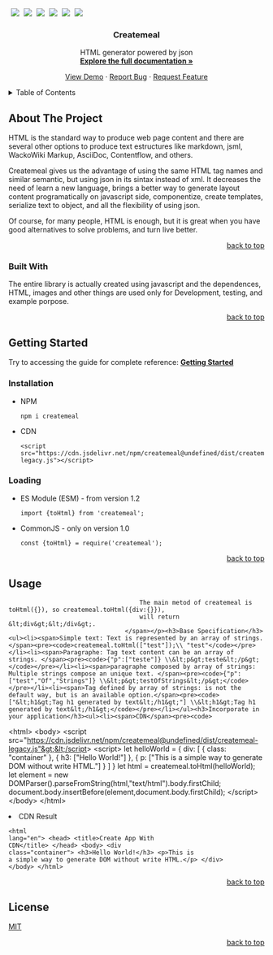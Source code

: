 <!DOCTYPE html><html><body><div id="top"></div><a style="margin-left:5px;" class="badge badge-contributors" href="https://github.com/createmeal/createmeal/graphs/contributors"><img src="https://img.shields.io/badge/CONTRIBUTORS-3-brightgreen"></a><span> </span><a style="margin-left:5px;" class="badge badge-issues" href="https://github.com/createmeal/createmeal/issues"><img src="https://img.shields.io/badge/ISSUES-10-yellow"></a><span> </span><a style="margin-left:5px;" class="badge" href="https://github.com/createmeal/createmeal/blob/master/LICENSE"><img src="https://img.shields.io/badge/LICENSE-MIT-blue"></a><span> </span><a style="margin-left:5px;" href="https://www.jsdelivr.com/package/npm/createmeal"><img src="https://data.jsdelivr.com/v1/package/npm/createmeal/badge"></a><span> </span><a style="margin-left:5px;" class="badge" href="https://www.npmjs.com/package/createmeal"><img src="https://img.shields.io/badge/NPM-undefined-red"></a><span> </span><a style="margin-left:5px;" class="badge" href="#usage"><img src="https://img.shields.io/badge/REPO STATUS-ACTIVE-green"></a><div align="center"><h3>Createmeal</h3><p align="center"><span>HTML generator powered by json</span><br><a href="https://createmeal.org"><strong>Explore the full documentation »</strong></a></p><p><a href="#"><span>View Demo</span></a><span> · </span><a href="https://github.com/createmeal/createmeal/issues"><span>Report Bug</span></a><span> · </span><a href="https://github.com/createmeal/createmeal/issues"><span>Request Feature</span></a></p></div><details><summary>Table of Contents</summary><ol><li><a href="#about-the-project"><span>About The Project</span></a><ul><li><a href="#built-with"><span>Built With</span></a></li></ul></li><li><a href="#getting-started"><span>Getting Started</span></a><ul><li><a href="#installation"><span>Installation</span></a></li><li><a href="#loading"><span>Loading</span></a></li></ul></li><li><a href="#usage"><span>Usage</span></a><ul><li><a href="#base-specification"><span>Base Specification</span></a></li></ul></li><li><a href="#license"><span>License</span></a></li></ol></details><section><h2>About The Project</h2><p>HTML is the standard way to produce web page content and there are several other options to produce text estructures like markdown, jsml,  WackoWiki Markup, AsciiDoc, Contentflow, and others.</p><p>Createmeal gives us the advantage of using the same HTML tag names and similar semantic, but using json in its sintax instead of xml. It decreases the need of learn a new language, brings a better way to generate layout content programatically on javascript side, componentize, create templates, serialize text to object, and all the flexibility of using json.</p><p>Of course, for many people, HTML is enough, but it is great when you have good alternatives to solve problems, and turn live better.</p></section><p align="right"><a href="#top"><span>back to top</span></a></p><section><h3>Built With</h3><p>The entire library is actually created using javascript and the dependences, HTML, images and other things are used only for Development,  testing, and example porpose.</p></section><p align="right"><a href="#top"><span>back to top</span></a></p><section><h2>Getting Started</h2><p><span>Try to accessing the guide for complete reference: </span><a href="https://createmeal.org"><strong>Getting Started</strong></a></p><h3>Installation</h3><ul><li><span>NPM</span><pre><code>npm i createmeal</code></pre></li><li><span>CDN</span><pre><code>&lt;script src="https://cdn.jsdelivr.net/npm/createmeal@undefined/dist/createmeal-legacy.js"&gt;&lt;/script&gt;</code></pre></li></ul><h3>Loading</h3><ul><li><span>ES Module (ESM) - from version 1.2</span><pre><code>import {toHtml} from 'createmeal';</code></pre></li><li><span>CommonJS - only on version 1.0</span><pre><code>const {toHtml} = require('createmeal');</code></pre></li></ul></section><p align="right"><a href="#top"><span>back to top</span></a></p><section><h2>Usage</h2><p><span>
                                        The main metod of createmeal is toHtml({}), so createmeal.toHtml({div:{}}),
                                        will return &lt;div&gt;&lt;/div&gt;.
                                    </span></p><h3>Base Specification</h3><ul><li><span>Simple text: Text is represented by an array of strings. </span><pre><code>createmeal.toHtml(["test"]);\\ "test"</code></pre></li><li><span>Paragraphe: Tag text content can be an array of strings. </span><pre><code>{"p":["teste"]} \\&lt;p&gt;teste&lt;/p&gt;</code></pre></li><li><span>paragraphe composed by array of strings: Multiple strings compose an unique text. </span><pre><code>{"p":["test","Of","Strings"]} \\&lt;p&gt;testOfStrings&lt;/p&gt;</code></pre></li><li><span>Tag defined by array of strings: is not the default way, but is an available option.</span><pre><code>["&lt;h1&gt;Tag h1 generated by text&lt;/h1&gt;"] \\&lt;h1&gt;Tag h1 generated by text&lt;/h1&gt;</code></pre></li></ul><h3>Incorporate in your application</h3><ul><li><span>CDN</span><pre><code>
&lt;html&gt;
    &lt;body&gt;
        &lt;script src="https://cdn.jsdelivr.net/npm/createmeal@undefined/dist/createmeal-legacy.js"&gt;&lt;/script&gt;
        &lt;script&gt;
        let helloWorld = {
            div: [
                    {
                        class: "container"
                    },
                    {
                        h3: ["Hello World!"]
                    },
                    {
                        p: ["This is a simple way to generate DOM without write HTML."]
                    }
                ]
            }
            let html = createmeal.toHtml(helloWorld);
            let element = new DOMParser().parseFromString(html,"text/html").body.firstChild;
            document.body.insertBefore(element,document.body.firstChild);
        &lt;/script&gt;
    &lt;/body&gt;
&lt;/html&gt;                    
</code></pre></li><li><span>CDN Result</span><pre><code>&lt;html lang="en"&gt;
    &lt;head&gt;
        &lt;title&gt;Create App With CDN&lt;/title&gt;
    &lt;/head&gt;
    &lt;body&gt;
        &lt;div class="container"&gt;
            &lt;h3&gt;Hello World!&lt;/h3&gt;
            &lt;p&gt;This is a simple way to generate DOM without write HTML.&lt;/p&gt;
        &lt;/div&gt;
    &lt;/body&gt;
&lt;/html&gt;
</code></pre></li></ul></section><p align="right"><a href="#top"><span>back to top</span></a></p><h2>License</h2><a href="https://github.com/createmeal/createmeal/blob/master/LICENSE"><span>MIT</span></a><p align="right"><a href="#top"><span>back to top</span></a></p></body></html>
